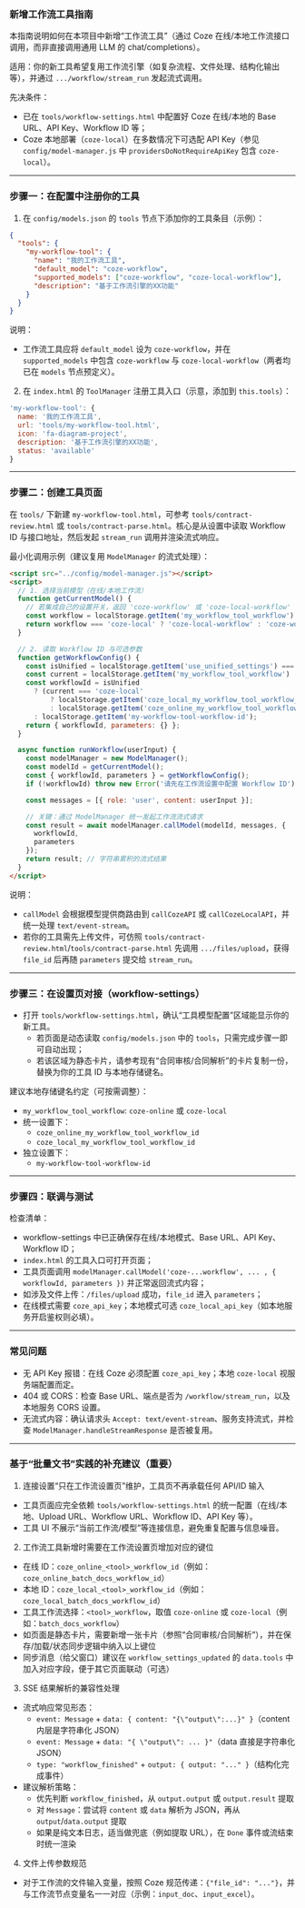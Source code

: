 ### 新增工作流工具指南

本指南说明如何在本项目中新增“工作流工具”（通过 Coze 在线/本地工作流接口调用，而非直接调用通用 LLM 的 chat/completions）。

适用：你的新工具希望复用工作流引擎（如复杂流程、文件处理、结构化输出等），并通过 `.../workflow/stream_run` 发起流式调用。

先决条件：
- 已在 `tools/workflow-settings.html` 中配置好 Coze 在线/本地的 Base URL、API Key、Workflow ID 等；
- Coze 本地部署（`coze-local`）在多数情况下可选配 API Key（参见 `config/model-manager.js` 中 `providersDoNotRequireApiKey` 包含 `coze-local`）。

---

### 步骤一：在配置中注册你的工具

1) 在 `config/models.json` 的 `tools` 节点下添加你的工具条目（示例）：

```json
{
  "tools": {
    "my-workflow-tool": {
      "name": "我的工作流工具",
      "default_model": "coze-workflow",
      "supported_models": ["coze-workflow", "coze-local-workflow"],
      "description": "基于工作流引擎的XX功能"
    }
  }
}
```

说明：
- 工作流工具应将 `default_model` 设为 `coze-workflow`，并在 `supported_models` 中包含 `coze-workflow` 与 `coze-local-workflow`（两者均已在 `models` 节点预定义）。

2) 在 `index.html` 的 `ToolManager` 注册工具入口（示意，添加到 `this.tools`）：

```javascript
'my-workflow-tool': {
  name: '我的工作流工具',
  url: 'tools/my-workflow-tool.html',
  icon: 'fa-diagram-project',
  description: '基于工作流引擎的XX功能',
  status: 'available'
}
```

---

### 步骤二：创建工具页面

在 `tools/` 下新建 `my-workflow-tool.html`，可参考 `tools/contract-review.html` 或 `tools/contract-parse.html`。核心是从设置中读取 Workflow ID 与接口地址，然后发起 `stream_run` 调用并渲染流式响应。

最小化调用示例（建议复用 `ModelManager` 的流式处理）：

```html
<script src="../config/model-manager.js"></script>
<script>
  // 1. 选择当前模型（在线/本地工作流）
  function getCurrentModel() {
    // 若集成自己的设置开关，返回 'coze-workflow' 或 'coze-local-workflow'
    const workflow = localStorage.getItem('my_workflow_tool_workflow') || 'coze-online';
    return workflow === 'coze-local' ? 'coze-local-workflow' : 'coze-workflow';
  }

  // 2. 读取 Workflow ID 与可选参数
  function getWorkflowConfig() {
    const isUnified = localStorage.getItem('use_unified_settings') === 'true';
    const current = localStorage.getItem('my_workflow_tool_workflow') || 'coze-online';
    const workflowId = isUnified
      ? (current === 'coze-local'
          ? localStorage.getItem('coze_local_my_workflow_tool_workflow_id')
          : localStorage.getItem('coze_online_my_workflow_tool_workflow_id'))
      : localStorage.getItem('my-workflow-tool-workflow-id');
    return { workflowId, parameters: {} };
  }

  async function runWorkflow(userInput) {
    const modelManager = new ModelManager();
    const modelId = getCurrentModel();
    const { workflowId, parameters } = getWorkflowConfig();
    if (!workflowId) throw new Error('请先在工作流设置中配置 Workflow ID');

    const messages = [{ role: 'user', content: userInput }];

    // 关键：通过 ModelManager 统一发起工作流流式请求
    const result = await modelManager.callModel(modelId, messages, {
      workflowId,
      parameters
    });
    return result; // 字符串累积的流式结果
  }
</script>
```

说明：
- `callModel` 会根据模型提供商路由到 `callCozeAPI` 或 `callCozeLocalAPI`，并统一处理 `text/event-stream`。
- 若你的工具需先上传文件，可仿照 `tools/contract-review.html`/`tools/contract-parse.html` 先调用 `.../files/upload`，获得 `file_id` 后再随 `parameters` 提交给 `stream_run`。

---

### 步骤三：在设置页对接（workflow-settings）

- 打开 `tools/workflow-settings.html`，确认“工具模型配置”区域能显示你的新工具。
  - 若页面是动态读取 `config/models.json` 中的 `tools`，只需完成步骤一即可自动出现；
  - 若该区域为静态卡片，请参考现有“合同审核/合同解析”的卡片复制一份，替换为你的工具 ID 与本地存储键名。

建议本地存储键名约定（可按需调整）：
- `my_workflow_tool_workflow`: `coze-online` 或 `coze-local`
- 统一设置下：
  - `coze_online_my_workflow_tool_workflow_id`
  - `coze_local_my_workflow_tool_workflow_id`
- 独立设置下：
  - `my-workflow-tool-workflow-id`

---

### 步骤四：联调与测试

检查清单：
- workflow-settings 中已正确保存在线/本地模式、Base URL、API Key、Workflow ID；
- `index.html` 的工具入口可打开页面；
- 工具页面调用 `modelManager.callModel('coze-...workflow', ... , { workflowId, parameters })` 并正常返回流式内容；
- 如涉及文件上传：`/files/upload` 成功，`file_id` 进入 `parameters`；
- 在线模式需要 `coze_api_key`；本地模式可选 `coze_local_api_key`（如本地服务开启鉴权则必填）。

---

### 常见问题

- 无 API Key 报错：在线 Coze 必须配置 `coze_api_key`；本地 `coze-local` 视服务端配置而定。
- 404 或 CORS：检查 Base URL、端点是否为 `/workflow/stream_run`，以及本地服务 CORS 设置。
- 无流式内容：确认请求头 `Accept: text/event-stream`、服务支持流式，并检查 `ModelManager.handleStreamResponse` 是否被复用。

---

### 基于“批量文书”实践的补充建议（重要）

1) 连接设置“只在工作流设置页”维护，工具页不再承载任何 API/ID 输入
- 工具页面应完全依赖 `tools/workflow-settings.html` 的统一配置（在线/本地、Upload URL、Workflow URL、Workflow ID、API Key 等）。
- 工具 UI 不展示“当前工作流/模型”等连接信息，避免重复配置与信息噪音。

2) 工作流工具新增时需要在工作流设置页增加对应的键位
- 在线 ID：`coze_online_<tool>_workflow_id`（例如：`coze_online_batch_docs_workflow_id`）
- 本地 ID：`coze_local_<tool>_workflow_id`（例如：`coze_local_batch_docs_workflow_id`）
- 工具工作流选择：`<tool>_workflow`，取值 `coze-online` 或 `coze-local`（例如：`batch_docs_workflow`）
- 如页面是静态卡片，需要新增一张卡片（参照“合同审核/合同解析”），并在保存/加载/状态同步逻辑中纳入以上键位
- 同步消息（给父窗口）建议在 `workflow_settings_updated` 的 `data.tools` 中加入对应字段，便于其它页面联动（可选）

3) SSE 结果解析的兼容性处理
- 流式响应常见形态：
  - `event: Message` + `data: { content: "{\"output\":...}" }`（content 内层是字符串化 JSON）
  - `event: Message` + `data: "{ \"output\": ... }"`（data 直接是字符串化 JSON）
  - `type: "workflow_finished"` + `output: { output: "..." }`（结构化完成事件）
- 建议解析策略：
  - 优先判断 `workflow_finished`，从 `output.output` 或 `output.result` 提取
  - 对 `Message`：尝试将 `content` 或 `data` 解析为 JSON，再从 `output`/`data.output` 提取
  - 如果是纯文本日志，适当做兜底（例如提取 URL），在 `Done` 事件或流结束时统一渲染

4) 文件上传参数规范
- 对于工作流的文件输入变量，按照 Coze 规范传递：`{"file_id": "..."}`，并与工作流节点变量名一一对应（示例：`input_doc`、`input_excel`）。


